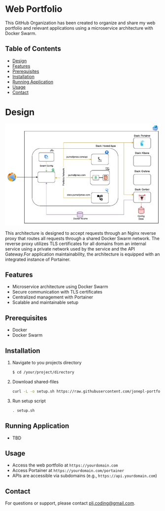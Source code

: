 # Web Portfolio

This GitHub Organization has been created to organize and share my web portfolio and relevant applications using a microservice architecture with Docker Swarm.

## Table of Contents
- [Design](#design)
- [Features](#features)
- [Prerequisites](#prerequisites)
- [Installation](#installation)
- [Running Application](#running-application)
- [Usage](#usage)
- [Contact](#contact)

# Design

![t](./imgs/Hosted-App-Overall-App.jpg)

This architecture is designed to accept requests through an Nginx reverse proxy that routes all requests through a shared Docker Swarm network. The reverse proxy utilizes TLS certificates for all domains from an internal service using a private network used by the service and the API Gateway.For application maintainability, the architecture is equipped with an integrated instance of Portainer.

## Features
- Microservice architecture using Docker Swarm
- Secure communication with TLS certificates
- Centralized management with Portainer
- Scalable and maintainable setup

## Prerequisites
- Docker
- Docker Swarm

## Installation
1. Navigate to you projects directory
    ```bash
    $ cd /your/project/directory
    ```

2. Download shared-files
    ```bash
    curl -L -o setup.sh https://raw.githubusercontent.com/jonepl-portfolio/.github/main/shared-files/setup.sh
    ```

3. Run setup script
    ```bash
    . setup.sh
    ```

## Running Application
* TBD

## Usage
- Access the web portfolio at `https://yourdomain.com`
- Access Portainer at `https://yourdomain.com/portainer`
- APIs are accessible via subdomains (e.g., `https://api.yourdomain.com`)

## Contact
For questions or support, please contact [plj.coding@gmail.com](mailto:plj.coding@gmail).